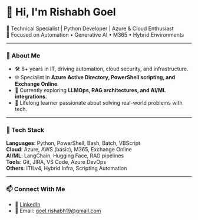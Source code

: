 # 👋 Hi, I'm Rishabh Goel

🚀 Technical Specialist | Python Developer | Azure & Cloud Enthusiast  
🎯 Focused on Automation • Generative AI • M365 • Hybrid Environments

---

### 💼 About Me

- 🛠 8+ years in IT, driving automation, cloud security, and infrastructure.
- 🌐 Specialist in **Azure Active Directory, PowerShell scripting, and Exchange Online**.
- 🤖 Currently exploring **LLMOps, RAG architectures, and AI/ML integrations**.
- 🧠 Lifelong learner passionate about solving real-world problems with tech.

---

### 🧰 Tech Stack

**Languages**: Python, PowerShell, Bash, Batch, VBScript  
**Cloud**: Azure, AWS (basic), M365, Exchange Online  
**AI/ML**: LangChain, Hugging Face, RAG pipelines  
**Tools**: Git, JIRA, VS Code, Azure DevOps  
**Others**: ITILv4, Hybrid Infra, Scripting Automation

---

### 📫 Connect With Me

- 💼 [LinkedIn](https://linkedin.com/in/risha19993)
- 📨 Email: goel.rishabh19@gmail.com  
  
